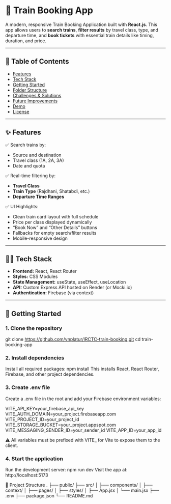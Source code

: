 # 🚆 Train Booking App

A modern, responsive Train Booking Application built with **React.js**. This app allows users to **search trains**, **filter results** by travel class, type, and departure time, and **book tickets** with essential train details like timing, duration, and price.

---

## 📌 Table of Contents

- [Features](#features)
- [Tech Stack](#tech-stack)
- [Getting Started](#getting-started)
- [Folder Structure](#folder-structure)
- [Challenges & Solutions](#challenges--solutions)
- [Future Improvements](#future-improvements)
- [Demo](#demo)
- [License](#license)

---

## ✨ Features

✅ Search trains by:
- Source and destination
- Travel class (1A, 2A, 3A)
- Date and quota

✅ Real-time filtering by:
- **Travel Class**
- **Train Type** (Rajdhani, Shatabdi, etc.)
- **Departure Time Ranges**

✅ UI Highlights:
- Clean train card layout with full schedule
- Price per class displayed dynamically
- “Book Now” and “Other Details” buttons
- Fallbacks for empty search/filter results
- Mobile-responsive design

---

## 🧑‍💻 Tech Stack

- **Frontend:** React, React Router
- **Styles:** CSS Modules
- **State Management:** useState, useEffect, useLocation
- **API:** Custom Express API hosted on Render (or Mocki.io)
- **Authentication:** Firebase (via context)

---

## 🚀 Getting Started

### 1. Clone the repository

git clone https://github.com/vnplatur/IRCTC-train-booking.git
cd train-booking-app

### 2. Install dependencies

Install all required packages:
npm install
This installs React, React Router, Firebase, and other project dependencies.

### 3. Create .env file
Create a .env file in the root and add your Firebase environment variables:

VITE_API_KEY=your_firebase_api_key
VITE_AUTH_DOMAIN=your_project.firebaseapp.com
VITE_PROJECT_ID=your_project_id
VITE_STORAGE_BUCKET=your_project.appspot.com
VITE_MESSAGING_SENDER_ID=your_sender_id
VITE_APP_ID=your_app_id

⚠️ All variables must be prefixed with VITE_ for Vite to expose them to the client.

### 4. Start the application
Run the development server:
npm run dev
Visit the app at: http://localhost:5173

📁 Project Structure
.
├── public/
├── src/
│   ├── components/
│   ├── context/
│   ├── pages/
│   ├── styles/
│   ├── App.jsx
│   └── main.jsx
├── .env
├── package.json
└── README.md


```bash
